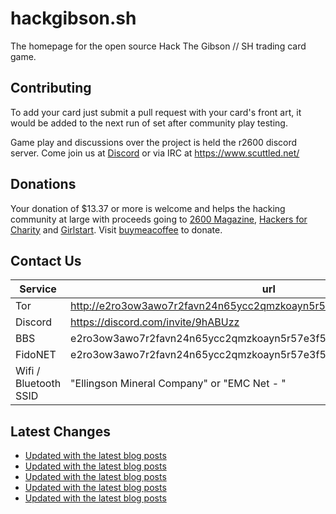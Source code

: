 # hackgibson.sh
The homepage for the open source Hack The Gibson // SH trading card game.


## Contributing

To add your card just submit a pull request with your card's front art, it would be added to the next run of set after community play testing.

Game play and discussions over the project is held the r2600 discord server. Come join us at [Discord](https://discord.com/invite/9hABUzz) or via IRC at https://www.scuttled.net/


## Donations

Your donation of $13.37 or more is welcome and helps the hacking community at large with proceeds going to [2600 Magazine](https://2600.com/), [Hackers for Charity](https://hackersforcharity.org) and [Girlstart](https://girlstart.org).  Visit [buymeacoffee](https://www.buymeacoffee.com/hackgibson.sh) to donate.


## Contact Us

Service | url
-|-
Tor | http://e2ro3ow3awo7r2favn24n65ycc2qmzkoayn5r57e3f56nvjwdcgg32ad.onion
Discord | https://discord.com/invite/9hABUzz
BBS | e2ro3ow3awo7r2favn24n65ycc2qmzkoayn5r57e3f56nvjwdcgg32ad.onion:23
FidoNET | e2ro3ow3awo7r2favn24n65ycc2qmzkoayn5r57e3f56nvjwdcgg32ad.onion:24554
Wifi / Bluetooth SSID | "Ellingson Mineral Company" or "EMC Net - <fidonet address>"

## Latest Changes
<!-- BLOG-POST-LIST:START -->
- [Updated with the latest blog posts](https://github.com/DFW2600/hackgibson.sh/commit/56a3ba9e5048e6d836d8c2a3b669d82bd3e3596a)
- [Updated with the latest blog posts](https://github.com/DFW2600/hackgibson.sh/commit/bd29eb4745b8565ae088d6df4cf730df2fb0e9c9)
- [Updated with the latest blog posts](https://github.com/DFW2600/hackgibson.sh/commit/8fe8949f3cc1f190334e4d6f8edb365c2f855d53)
- [Updated with the latest blog posts](https://github.com/DFW2600/hackgibson.sh/commit/1d3c609067f995a30e1925796c962a77b9b01cf3)
- [Updated with the latest blog posts](https://github.com/DFW2600/hackgibson.sh/commit/2f0de03c2c0850ae4029988a89a9f1a46cf90bc7)
<!-- BLOG-POST-LIST:END -->
